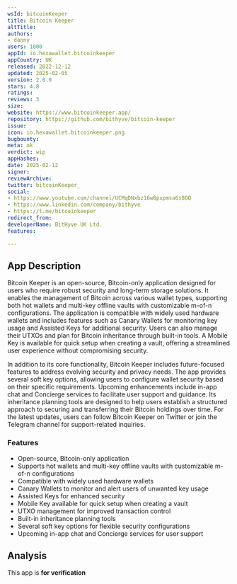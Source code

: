 ```yaml
---
wsId: bitcoinKeeper
title: Bitcoin Keeper
altTitle: 
authors:
- danny 
users: 1000
appId: io.hexawallet.bitcoinkeeper
appCountry: UK
released: 2022-12-12
updated: 2025-02-05
version: 2.0.0
stars: 4.8
ratings: 
reviews: 3
size: 
website: https://www.bitcoinkeeper.app/
repository: https://github.com/bithyve/bitcoin-keeper
issue: 
icon: io.hexawallet.bitcoinkeeper.png
bugbounty: 
meta: ok
verdict: wip
appHashes: 
date: 2025-02-12
signer: 
reviewArchive: 
twitter: bitcoinKeeper_
social:
- https://www.youtube.com/channel/UCMqDNxbz16w8pxpmsa6s8GQ
- https://www.linkedin.com/company/bithyve
- https://t.me/bitcoinkeeper
redirect_from: 
developerName: BitHyve UK Ltd.
features: 

---
```


## App Description 

Bitcoin Keeper is an open-source, Bitcoin-only application designed for users who require robust security and long-term storage solutions. It enables the management of Bitcoin across various wallet types, supporting both hot wallets and multi-key offline vaults with customizable m-of-n configurations. The application is compatible with widely used hardware wallets and includes features such as Canary Wallets for monitoring key usage and Assisted Keys for additional security. Users can also manage their UTXOs and plan for Bitcoin inheritance through built-in tools. A Mobile Key is available for quick setup when creating a vault, offering a streamlined user experience without compromising security.

In addition to its core functionality, Bitcoin Keeper includes future-focused features to address evolving security and privacy needs. The app provides several soft key options, allowing users to configure wallet security based on their specific requirements. Upcoming enhancements include in-app chat and Concierge services to facilitate user support and guidance. Its inheritance planning tools are designed to help users establish a structured approach to securing and transferring their Bitcoin holdings over time. For the latest updates, users can follow Bitcoin Keeper on Twitter or join the Telegram channel for support-related inquiries.

### Features

-   Open-source, Bitcoin-only application
-   Supports hot wallets and multi-key offline vaults with customizable m-of-n configurations
-   Compatible with widely used hardware wallets
-   Canary Wallets to monitor and alert users of unwanted key usage
-   Assisted Keys for enhanced security
-   Mobile Key available for quick setup when creating a vault
-   UTXO management for improved transaction control
-   Built-in inheritance planning tools
-   Several soft key options for flexible security configurations
-   Upcoming in-app chat and Concierge services for user support

## Analysis

This app is **for verification**
